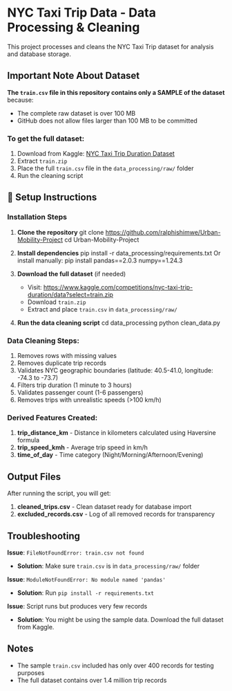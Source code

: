 # NYC Taxi Trip Data - Data Processing & Cleaning
This project processes and cleans the NYC Taxi Trip dataset for analysis and database storage.

## Important Note About Dataset

**The `train.csv` file in this repository contains only a SAMPLE of the dataset** because:
- The complete raw dataset is over 100 MB
- GitHub does not allow files larger than 100 MB to be committed

### To get the full dataset:
1. Download from Kaggle: [NYC Taxi Trip Duration Dataset](https://www.kaggle.com/competitions/nyc-taxi-trip-duration/data?select=train.zip)
2. Extract `train.zip`
3. Place the full `train.csv` file in the `data_processing/raw/` folder
4. Run the cleaning script

## 🚀 Setup Instructions

### Installation Steps

1. **Clone the repository**
   git clone https://github.com/ralphishimwe/Urban-Mobility-Project
   cd Urban-Mobility-Project

2. **Install dependencies**
   pip install -r data_processing/requirements.txt
   Or
   install manually: pip install pandas==2.0.3 numpy==1.24.3


3. **Download the full dataset** (if needed)
   - Visit: https://www.kaggle.com/competitions/nyc-taxi-trip-duration/data?select=train.zip
   - Download `train.zip`
   - Extract and place `train.csv` in `data_processing/raw/`

4. **Run the data cleaning script**
   cd data_processing
   python clean_data.py

### Data Cleaning Steps:
1. Removes rows with missing values
2. Removes duplicate trip records
3. Validates NYC geographic boundaries (latitude: 40.5-41.0, longitude: -74.3 to -73.7)
4. Filters trip duration (1 minute to 3 hours)
5. Validates passenger count (1-6 passengers)
6. Removes trips with unrealistic speeds (>100 km/h)

### Derived Features Created:
1. **trip_distance_km** - Distance in kilometers calculated using Haversine formula
2. **trip_speed_kmh** - Average trip speed in km/h
3. **time_of_day** - Time category (Night/Morning/Afternoon/Evening)

##  Output Files

After running the script, you will get:

1. **cleaned_trips.csv** - Clean dataset ready for database import
2. **excluded_records.csv** - Log of all removed records for transparency


## Troubleshooting
**Issue**: `FileNotFoundError: train.csv not found`
- **Solution**: Make sure `train.csv` is in `data_processing/raw/` folder

**Issue**: `ModuleNotFoundError: No module named 'pandas'`
- **Solution**: Run `pip install -r requirements.txt`

**Issue**: Script runs but produces very few records
- **Solution**: You might be using the sample data. Download the full dataset from Kaggle.

## Notes
- The sample `train.csv` included has only over 400 records for testing purposes
- The full dataset contains over 1.4 million trip records